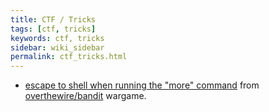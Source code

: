 ```yaml
---
title: CTF / Tricks
tags: [ctf, tricks]
keywords: ctf, tricks
sidebar: wiki_sidebar
permalink: ctf_tricks.html
---
```


* [escape to shell when running the "more" command](http://codebluedev.blogspot.com.uy/2015/07/overthewire-bandit-level-26.html) from [overthewire/bandit](http://overthewire.org/wargames/bandit/) wargame.
